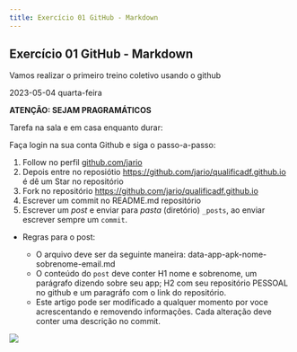 ```yaml
---
title: Exercício 01 GitHub - Markdown
---
```

## Exercício 01 GitHub - Markdown
Vamos realizar o primeiro treino coletivo usando o github

2023-05-04 quarta-feira 

**ATENÇÃO: SEJAM PRAGRAMÁTICOS**


Tarefa na sala e em casa enquanto durar:

Faça login na sua conta Github e siga o passo-a-passo:

1. Follow no perfil [github.com/jario](https://github.com/jario/)
2. Depois entre no reposiótio <https://github.com/jario/qualificadf.github.io> é dê um Star no repositório
3. Fork no repositório <https://github.com/jario/qualificadf.github.io>
4. Escrever um commit no README.md repositório
5. Escrever um *post* e enviar para *pasta* (diretório) `_posts`, ao enviar escrever sempre um `commit`.

  * Regras para o post:
  
    * O arquivo deve ser da seguinte maneira: data-app-apk-nome-sobrenome-email.md 
    * O conteúdo do `post` deve conter H1 nome e sobrenome, um parágrafo dizendo sobre seu app; H2 com seu repositório PESSOAL no github e um paragráfo com o link do repositório. 
    * Este artigo pode ser modificado a qualquer momento por voce acrescentando e removendo informações. Cada alteração deve conter uma descrição no commit.
    

![](https://github.com/jario/jario.github.io/blob/output/github-contribution-grid-snake.svg)

